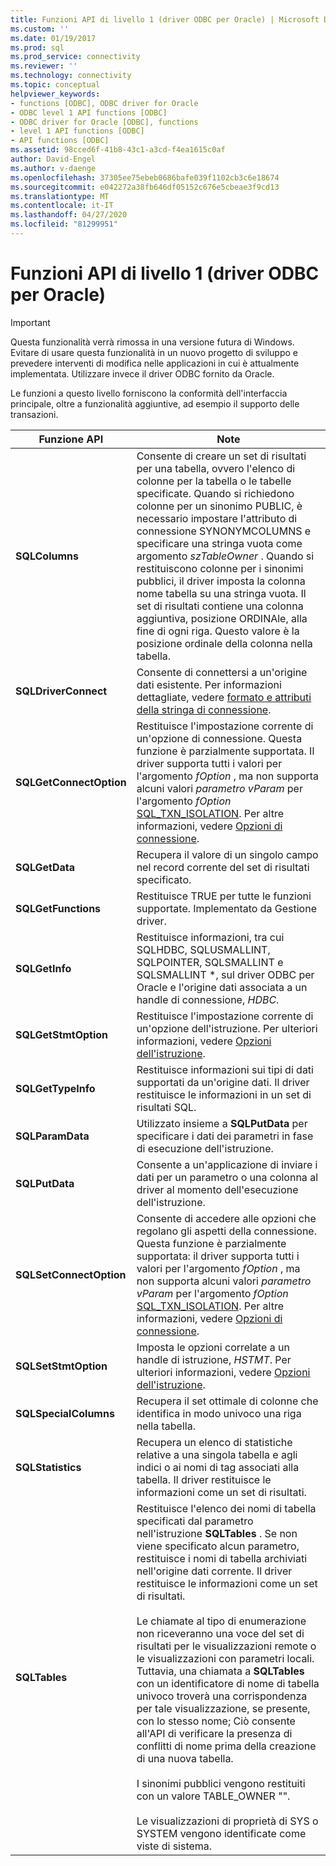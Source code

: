 ```yaml
---
title: Funzioni API di livello 1 (driver ODBC per Oracle) | Microsoft Docs
ms.custom: ''
ms.date: 01/19/2017
ms.prod: sql
ms.prod_service: connectivity
ms.reviewer: ''
ms.technology: connectivity
ms.topic: conceptual
helpviewer_keywords:
- functions [ODBC], ODBC driver for Oracle
- ODBC level 1 API functions [ODBC]
- ODBC driver for Oracle [ODBC], functions
- level 1 API functions [ODBC]
- API functions [ODBC]
ms.assetid: 98cced6f-41b8-43c1-a3cd-f4ea1615c0af
author: David-Engel
ms.author: v-daenge
ms.openlocfilehash: 37305ee75ebeb0686bafe039f1102cb3c6e18674
ms.sourcegitcommit: e042272a38fb646df05152c676e5cbeae3f9cd13
ms.translationtype: MT
ms.contentlocale: it-IT
ms.lasthandoff: 04/27/2020
ms.locfileid: "81299951"
---
```

# <a name="level-1-api-functions-odbc-driver-for-oracle"></a>Funzioni API di livello 1 (driver ODBC per Oracle)
> [!IMPORTANT]  
>  Questa funzionalità verrà rimossa in una versione futura di Windows. Evitare di usare questa funzionalità in un nuovo progetto di sviluppo e prevedere interventi di modifica nelle applicazioni in cui è attualmente implementata. Utilizzare invece il driver ODBC fornito da Oracle.  
  
 Le funzioni a questo livello forniscono la conformità dell'interfaccia principale, oltre a funzionalità aggiuntive, ad esempio il supporto delle transazioni.  
  
|Funzione API|Note|  
|------------------|-----------|  
|**SQLColumns**|Consente di creare un set di risultati per una tabella, ovvero l'elenco di colonne per la tabella o le tabelle specificate. Quando si richiedono colonne per un sinonimo PUBLIC, è necessario impostare l'attributo di connessione SYNONYMCOLUMNS e specificare una stringa vuota come argomento *szTableOwner* . Quando si restituiscono colonne per i sinonimi pubblici, il driver imposta la colonna nome tabella su una stringa vuota. Il set di risultati contiene una colonna aggiuntiva, posizione ORDINAle, alla fine di ogni riga. Questo valore è la posizione ordinale della colonna nella tabella.|  
|**SQLDriverConnect**|Consente di connettersi a un'origine dati esistente. Per informazioni dettagliate, vedere [formato e attributi della stringa di connessione](../../odbc/microsoft/connection-string-format-and-attributes.md).|  
|**SQLGetConnectOption**|Restituisce l'impostazione corrente di un'opzione di connessione. Questa funzione è parzialmente supportata. Il driver supporta tutti i valori per l'argomento *fOption* , ma non supporta alcuni valori *parametro vParam* per l'argomento *fOption* [SQL_TXN_ISOLATION](../../odbc/microsoft/connect-options.md). Per altre informazioni, vedere [Opzioni di connessione](../../odbc/microsoft/connect-options.md).|  
|**SQLGetData**|Recupera il valore di un singolo campo nel record corrente del set di risultati specificato.|  
|**SQLGetFunctions**|Restituisce TRUE per tutte le funzioni supportate. Implementato da Gestione driver.|  
|**SQLGetInfo**|Restituisce informazioni, tra cui SQLHDBC, SQLUSMALLINT, SQLPOINTER, SQLSMALLINT e SQLSMALLINT \*, sul driver ODBC per Oracle e l'origine dati associata a un handle di connessione, *HDBC*.|  
|**SQLGetStmtOption**|Restituisce l'impostazione corrente di un'opzione dell'istruzione. Per ulteriori informazioni, vedere [Opzioni dell'istruzione](../../odbc/microsoft/statement-options.md).|  
|**SQLGetTypeInfo**|Restituisce informazioni sui tipi di dati supportati da un'origine dati. Il driver restituisce le informazioni in un set di risultati SQL.|  
|**SQLParamData**|Utilizzato insieme a **SQLPutData** per specificare i dati dei parametri in fase di esecuzione dell'istruzione.|  
|**SQLPutData**|Consente a un'applicazione di inviare i dati per un parametro o una colonna al driver al momento dell'esecuzione dell'istruzione.|  
|**SQLSetConnectOption**|Consente di accedere alle opzioni che regolano gli aspetti della connessione. Questa funzione è parzialmente supportata: il driver supporta tutti i valori per l'argomento *fOption* , ma non supporta alcuni valori *parametro vParam* per l'argomento *fOption* [SQL_TXN_ISOLATION](../../odbc/microsoft/connect-options.md). Per altre informazioni, vedere [Opzioni di connessione](../../odbc/microsoft/connect-options.md).|  
|**SQLSetStmtOption**|Imposta le opzioni correlate a un handle di istruzione, *HSTMT*. Per ulteriori informazioni, vedere [Opzioni dell'istruzione](../../odbc/microsoft/statement-options.md).|  
|**SQLSpecialColumns**|Recupera il set ottimale di colonne che identifica in modo univoco una riga nella tabella.|  
|**SQLStatistics**|Recupera un elenco di statistiche relative a una singola tabella e agli indici o ai nomi di tag associati alla tabella. Il driver restituisce le informazioni come un set di risultati.|  
|**SQLTables**|Restituisce l'elenco dei nomi di tabella specificati dal parametro nell'istruzione **SQLTables** . Se non viene specificato alcun parametro, restituisce i nomi di tabella archiviati nell'origine dati corrente. Il driver restituisce le informazioni come un set di risultati.<br /><br /> Le chiamate al tipo di enumerazione non riceveranno una voce del set di risultati per le visualizzazioni remote o le visualizzazioni con parametri locali. Tuttavia, una chiamata a **SQLTables** con un identificatore di nome di tabella univoco troverà una corrispondenza per tale visualizzazione, se presente, con lo stesso nome; Ciò consente all'API di verificare la presenza di conflitti di nome prima della creazione di una nuova tabella.<br /><br /> I sinonimi pubblici vengono restituiti con un valore TABLE_OWNER "".<br /><br /> Le visualizzazioni di proprietà di SYS o SYSTEM vengono identificate come viste di sistema.|
